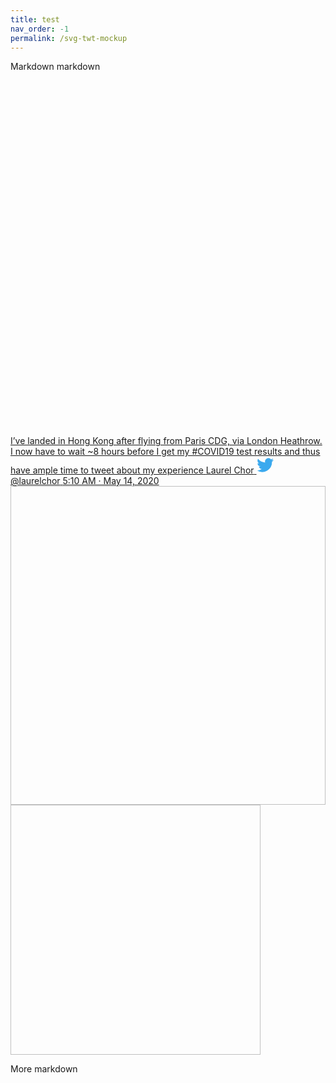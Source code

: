 ```yaml
---
title: test
nav_order: -1
permalink: /svg-twt-mockup
---
```


Markdown markdown

<a href="https://twitter.com/laurelchor/status/1260784481159442434"><svg xmlns:xl="http://www.w3.org/1999/xlink" version="1.1" xmlns:dc="http://purl.org/dc/elements/1.1/" xmlns="http://www.w3.org/2000/svg" viewBox="-53.5 -93.5 548 602" width="548" height="602">
 <defs>
  <font-face font-family="Helvetica Neue" font-size="19" panose-1="2 0 5 3 0 0 0 2 0 4" units-per-em="1000" underline-position="-100" underline-thickness="50" slope="0" x-height="517" cap-height="714" ascent="951.9958" descent="-212.99744" font-weight="400">
   <font-face-src>
    <font-face-name name="HelveticaNeue"/>
   </font-face-src>
  </font-face>
  <font-face font-family="Helvetica Neue" font-size="18" panose-1="2 0 5 3 0 0 0 2 0 4" units-per-em="1000" underline-position="-100" underline-thickness="50" slope="0" x-height="517" cap-height="714" ascent="951.9958" descent="-212.99744" font-weight="400">
   <font-face-src>
    <font-face-name name="HelveticaNeue"/>
   </font-face-src>
  </font-face>
  <font-face font-family="Helvetica Neue" font-size="16" panose-1="2 0 5 3 0 0 0 2 0 4" units-per-em="1000" underline-position="-100" underline-thickness="50" slope="0" x-height="517" cap-height="714" ascent="951.9958" descent="-212.99744" font-weight="400">
   <font-face-src>
    <font-face-name name="HelveticaNeue"/>
   </font-face-src>
  </font-face>
  <font-face font-family="Helvetica Neue" font-size="15" panose-1="2 0 5 3 0 0 0 2 0 4" units-per-em="1000" underline-position="-100" underline-thickness="50" slope="0" x-height="517" cap-height="714" ascent="951.9958" descent="-212.99744" font-weight="400">
   <font-face-src>
    <font-face-name name="HelveticaNeue"/>
   </font-face-src>
  </font-face>
 </defs>
 <metadata> Produced by OmniGraffle 7.18.1\n2021-01-24 21:50:14 +0000</metadata>
 <g id="Canvas_1" stroke-dasharray="none" fill="none" fill-opacity="1" stroke="none" stroke-opacity="1">
  <title>Canvas 1</title>
  <g id="Canvas_1_Layer_1">
   <title>Layer 1</title>
   <g id="Graphic_4">
    <path d="M 482 -93 L -41 -93 C -47.627417 -93 -53 -87.62742 -53 -81 L -53 496 C -53 502.6274 -47.627417 508 -41 508 L 482 508 C 488.6274 508 494 502.6274 494 496 L 494 -81 C 494 -87.62742 488.6274 -93 482 -93 Z" fill="#ededff"/>
    <path d="M 482 -93 L -41 -93 C -47.627417 -93 -53 -87.62742 -53 -81 L -53 496 C -53 502.6274 -47.627417 508 -41 508 L 482 508 C 488.6274 508 494 502.6274 494 496 L 494 -81 C 494 -87.62742 488.6274 -93 482 -93 Z" stroke="gray" stroke-linecap="round" stroke-linejoin="round" stroke-width="1"/>
   </g>
   <g id="Graphic_6">
    <text transform="translate(-33 -25)" fill="black">
     <tspan font-family="Helvetica Neue" font-size="19" font-weight="400" fill="black" x="0" y="18">I’ve landed in Hong Kong after flying from Paris CDG, via </tspan>
     <tspan font-family="Helvetica Neue" font-size="19" font-weight="400" fill="black" x="0" y="40.532">London Heathrow. I now have to wait ~8 hours before I get </tspan>
     <tspan font-family="Helvetica Neue" font-size="19" font-weight="400" fill="black" x="0" y="63.063995">my #COVID19 test results and thus have ample time to </tspan>
     <tspan font-family="Helvetica Neue" font-size="19" font-weight="400" fill="black" x="0" y="85.59599">tweet about my experience</tspan>
    </text>
   </g>
   <g id="Graphic_7">
    <text transform="translate(17 -80)" fill="black">
     <tspan font-family="Helvetica Neue" font-size="18" font-weight="400" fill="black" x="0" y="17">Laurel Chor</tspan>
    </text>
   </g>
   <g id="Graphic_8" transform="translate(462.816 -78.472)">
    <svg width='27' height='27' x='-13' y='5' viewBox='328 355 335 276' xmlns='http://www.w3.org/2000/svg'>  " +
     "<path d='M 630, 425 A 195, 195 0 0 1 331, 600 A 142, 142 0 0 0 428, 570 A  70,  70 0 0 1 370, 523 A  70,  70 0 0 0 401, 521 A  70,  70 0 0 1 344, 455 A  70,  70 0 0 0 372, 460 A  70,  70 0 0 1 354, 370 A 195, 195 0 0 0 495, 442 A  67,  67 0 0 1 611, 380 A 117, 117 0 0 0 654, 363 A  65,  65 0 0 1 623, 401 A 117, 117 0 0 0 662, 390 A  65,  65 0 0 1 630, 425 Z'   style='fill:#3BA9EE;'/></svg>
   </g>
   <g id="Graphic_10">
    <text transform="translate(15 -58)" fill="black">
     <tspan font-family="Helvetica Neue" font-size="15" font-weight="400" fill="black" x="0" y="14">@laurelchor</tspan>
    </text>
   </g>
   <g id="Graphic_11">
    <text transform="translate(-33 478)" fill="black">
     <tspan font-family="Helvetica Neue" font-size="15" font-weight="400" fill="black" x="0" y="14">5:10 AM · May 14, 2020</tspan>
    </text>
   </g>
   <g id="Graphic_12">
    <path d="M -23 83 L 462 83 C 470.28427 83 477 89.71573 477 98 L 477 454.25 C 477 462.53427 470.28427 469.25 462 469.25 L -23 469.25 C -31.28427 469.25 -38 462.53427 -38 454.25 L -38 98 C -38 89.71573 -31.28427 83 -23 83 Z" id="path"/>
    <clipPath id="clip_path">
     <use href="#path"/>
    </clipPath>
    <g clip-path="url(#clip_path)">
     <image href="https://pbs.twimg.com/media/EX80zAIVcAEGHyQ?format=jpg&name=small" width="680" height="510" transform="translate(-38 83) scale(.7573529)"/>
    </g>
   </g>
   <g id="Graphic_13">
    <path d="M -18 -78.132 L -15.447998 -78.132 C -4.402303 -78.132 4.552002 -69.1777 4.552002 -58.132004 L 4.552002 -55.58 C 4.552002 -44.534307 -4.402303 -35.58 -15.447998 -35.58 L -18 -35.58 C -29.045695 -35.58 -38 -44.534307 -38 -55.58 L -38 -58.132004 C -38 -69.1777 -29.045695 -78.132 -18 -78.132 Z" id="path_2"/>
    <clipPath id="clip_path_2">
     <use href="#path_2"/>
    </clipPath>
    <g clip-path="url(#clip_path_2)">
     <image href="https://pbs.twimg.com/profile_images/849959562153050112/r31mV3mt_bigger.jpg" width="400" height="400" transform="translate(-38 -78.132) scale(.10638)"/>
    </g>
   </g>
  </g>
 </g>
</svg></a>

More markdown

